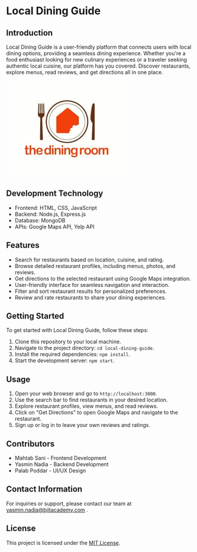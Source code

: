 # Local Dining Guide

## Introduction
Local Dining Guide is a user-friendly platform that connects users with local dining options, providing a seamless dining experience. Whether you're a food enthusiast looking for new culinary experiences or a traveler seeking authentic local cuisine, our platform has you covered. Discover restaurants, explore menus, read reviews, and get directions all in one place.

![Local Dining](https://github.com/yasmin-nadia/markdown/blob/main/OIP.jpg)

## Development Technology
- Frontend: HTML, CSS, JavaScript
- Backend: Node.js, Express.js
- Database: MongoDB
- APIs: Google Maps API, Yelp API

## Features
- Search for restaurants based on location, cuisine, and rating.
- Browse detailed restaurant profiles, including menus, photos, and reviews.
- Get directions to the selected restaurant using Google Maps integration.
- User-friendly interface for seamless navigation and interaction.
- Filter and sort restaurant results for personalized preferences.
- Review and rate restaurants to share your dining experiences.

## Getting Started
To get started with Local Dining Guide, follow these steps:

1. Clone this repository to your local machine.
2. Navigate to the project directory: `cd local-dining-guide`.
3. Install the required dependencies: `npm install`.
4. Start the development server: `npm start`.

## Usage
1. Open your web browser and go to `http://localhost:3000`.
2. Use the search bar to find restaurants in your desired location.
3. Explore restaurant profiles, view menus, and read reviews.
4. Click on "Get Directions" to open Google Maps and navigate to the restaurant.
5. Sign up or log in to leave your own reviews and ratings.

## Contributors
- Mahtab Sani - Frontend Development
- Yasmin Nadia - Backend Development
- Palab Poddar - UI/UX Design

## Contact Information
For inquiries or support, please contact our team at yasmin.nadia@bjitacademy.com .

## License
This project is licensed under the [MIT License](https://www.bjitacademy.com/MIT-License).


